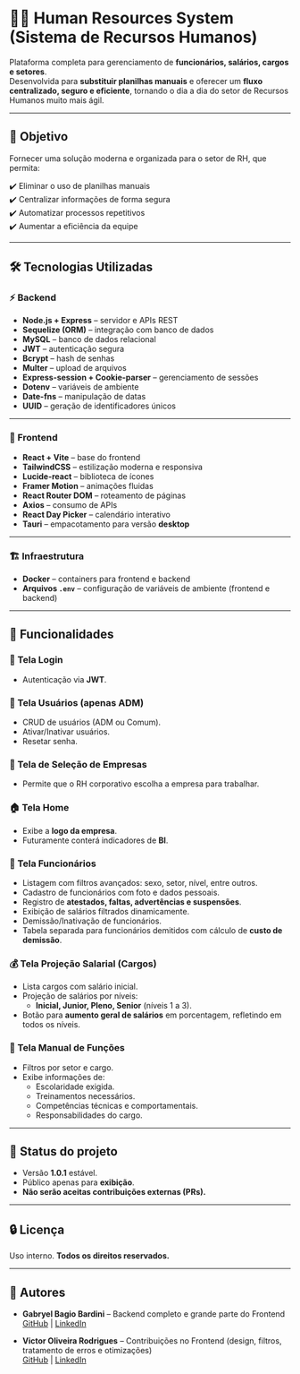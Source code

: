 # 🧑‍💼 Human Resources System (Sistema de Recursos Humanos)

Plataforma completa para gerenciamento de **funcionários, salários, cargos e setores**.  
Desenvolvida para **substituir planilhas manuais** e oferecer um **fluxo centralizado, seguro e eficiente**, tornando o dia a dia do setor de Recursos Humanos muito mais ágil.

---

## 🎯 Objetivo
Fornecer uma solução moderna e organizada para o setor de RH, que permita:

✔️ Eliminar o uso de planilhas manuais  
✔️ Centralizar informações de forma segura  
✔️ Automatizar processos repetitivos  
✔️ Aumentar a eficiência da equipe  

---

## 🛠️ Tecnologias Utilizadas

### ⚡ Backend
- **Node.js + Express** – servidor e APIs REST  
- **Sequelize (ORM)** – integração com banco de dados  
- **MySQL** – banco de dados relacional  
- **JWT** – autenticação segura  
- **Bcrypt** – hash de senhas  
- **Multer** – upload de arquivos  
- **Express-session + Cookie-parser** – gerenciamento de sessões  
- **Dotenv** – variáveis de ambiente  
- **Date-fns** – manipulação de datas  
- **UUID** – geração de identificadores únicos  

---

### 🎨 Frontend
- **React + Vite** – base do frontend  
- **TailwindCSS** – estilização moderna e responsiva  
- **Lucide-react** – biblioteca de ícones  
- **Framer Motion** – animações fluidas  
- **React Router DOM** – roteamento de páginas  
- **Axios** – consumo de APIs  
- **React Day Picker** – calendário interativo  
- **Tauri** – empacotamento para versão **desktop**  

---

### 🏗️ Infraestrutura
- **Docker** – containers para frontend e backend  
- **Arquivos `.env`** – configuração de variáveis de ambiente (frontend e backend)  

---

## 📑 Funcionalidades

### 🔐 Tela Login
- Autenticação via **JWT**.

### 👥 Tela Usuários (apenas ADM)
- CRUD de usuários (ADM ou Comum).  
- Ativar/Inativar usuários.  
- Resetar senha.  

### 🏢 Tela de Seleção de Empresas
- Permite que o RH corporativo escolha a empresa para trabalhar.  

### 🏠 Tela Home
- Exibe a **logo da empresa**.  
- Futuramente conterá indicadores de **BI**.  

### 👔 Tela Funcionários
- Listagem com filtros avançados: sexo, setor, nível, entre outros.  
- Cadastro de funcionários com foto e dados pessoais.  
- Registro de **atestados, faltas, advertências e suspensões**.  
- Exibição de salários filtrados dinamicamente.  
- Demissão/Inativação de funcionários.  
- Tabela separada para funcionários demitidos com cálculo de **custo de demissão**.  

### 💰 Tela Projeção Salarial (Cargos)
- Lista cargos com salário inicial.  
- Projeção de salários por níveis:  
  - **Inicial, Junior, Pleno, Senior** (níveis 1 a 3).  
- Botão para **aumento geral de salários** em porcentagem, refletindo em todos os níveis.  

### 📘 Tela Manual de Funções
- Filtros por setor e cargo.  
- Exibe informações de:  
  - Escolaridade exigida.  
  - Treinamentos necessários.  
  - Competências técnicas e comportamentais.  
  - Responsabilidades do cargo.  

---

## 📌 Status do projeto
- Versão **1.0.1** estável.  
- Público apenas para **exibição**.  
- **Não serão aceitas contribuições externas (PRs).**

---

## 🔒 Licença
Uso interno. **Todos os direitos reservados.**

---

## 👥 Autores

- **Gabryel Bagio Bardini** – Backend completo e grande parte do Frontend  
  [GitHub](https://github.com/gabryelbardini) | [LinkedIn](https://www.linkedin.com/in/gabryelbardini)

- **Victor Oliveira Rodrigues** – Contribuições no Frontend (design, filtros, tratamento de erros e otimizações)  
[GitHub](https://github.com/VictOliRodrigues) | [LinkedIn](https://www.linkedin.com/in/victor-oliveira-rodrigues-452621339/)
